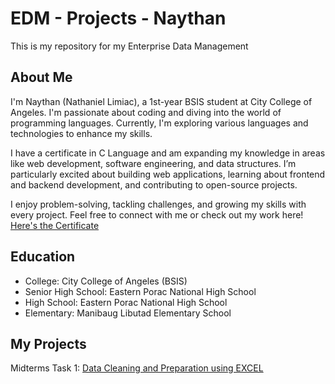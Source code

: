 # EDM - Projects - Naythan
This is my repository for my Enterprise Data Management
## About Me
I'm Naythan (Nathaniel Limiac), a 1st-year BSIS student at City College of Angeles. I'm passionate about coding and diving into the world of programming languages. Currently, I'm exploring various languages and technologies to enhance my skills.

I have a certificate in C Language and am expanding my knowledge in areas like web development, software engineering, and data structures. I’m particularly excited about building web applications, learning about frontend and backend development, and contributing to open-source projects.

I enjoy problem-solving, tackling challenges, and growing my skills with every project. Feel free to connect with me or check out my work here!
[Here's the Certificate](Certificate/Partner-_CLA_-_Programming_Essentials_in_C_certificate_nlimiac24-0228-cca-edu-ph_937351ad-c137-4407-9169-5046bf2376d6.pdf)
## Education
- College: City College of Angeles (BSIS)
- Senior High School: Eastern Porac National High School
- High School: Eastern Porac National High School
- Elementary: Manibaug Libutad Elementary School
## My Projects
Midterms Task 1: [Data Cleaning and Preparation using EXCEL](Midterm%20Task%201/README.md)

